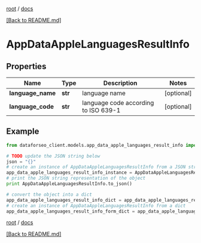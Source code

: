 [root](./../ "root") / [docs](./ "docs")

[[Back to README.md]](./../README.md "[Back to README.md]")

# AppDataAppleLanguagesResultInfo

## Properties

Name | Type | Description | Notes
------------ | ------------- | ------------- | -------------
**language_name** | **str** | language name | [optional]
**language_code** | **str** | language code according to ISO 639-1 | [optional]

## Example

```python
from dataforseo_client.models.app_data_apple_languages_result_info import AppDataAppleLanguagesResultInfo

# TODO update the JSON string below
json = "{}"
# create an instance of AppDataAppleLanguagesResultInfo from a JSON string
app_data_apple_languages_result_info_instance = AppDataAppleLanguagesResultInfo.from_json(json)
# print the JSON string representation of the object
print AppDataAppleLanguagesResultInfo.to_json()

# convert the object into a dict
app_data_apple_languages_result_info_dict = app_data_apple_languages_result_info_instance.to_dict()
# create an instance of AppDataAppleLanguagesResultInfo from a dict
app_data_apple_languages_result_info_form_dict = app_data_apple_languages_result_info.from_dict(app_data_apple_languages_result_info_dict)
```

  

[root](./../ "root") / [docs](./ "docs")

[[Back to README.md]](./../README.md "[Back to README.md]")